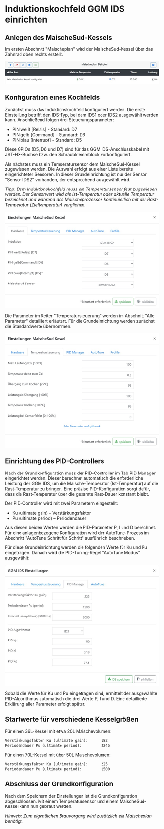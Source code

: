 # Induktionskochfeld GGM IDS einrichten

## Anlegen des MaischeSud-Kessels

Im ersten Abschnitt "Maischeplan" wird der MaischeSud-Kessel über das Zahnrad oben rechts erstellt.

![MaischeSud Kessel anlegen](/docs/img/IDS-einrichten.jpg)

## Konfiguration eines Kochfelds

Zunächst muss das Induktionskochfeld konfiguriert werden. Die erste Einstellung betrifft den IDS-Typ, bei dem IDS1 oder IDS2 ausgewählt werden kann. Anschließend folgen drei Steuerungsparameter:

* PIN weiß [Relais] - Standard: D7
* PIN gelb [Command] - Standard: D6
* PIN blau [Interrupt] - Standard: D5

Diese GPIOs (D5, D6 und D7) sind für das GGM IDS-Anschlusskabel mit JST-HX-Buchse bzw. den Schraubklemmblock vorkonfiguriert.

Als nächstes muss ein Temperatursensor dem MaischeSud-Kessel zugewiesen werden. Die Auswahl erfolgt aus einer Liste bereits eingerichteter Sensoren. In dieser Grundeinrichtung ist nur der Sensor "Sensor IDS2" vorhanden, der entsprechend ausgewählt wird.

_Tipp_: _Dem Induktionskochfeld muss ein Temperatursensor fest zugewiesen werden. Der Sensorwert wird als Ist-Temperatur oder aktuelle Temperatur bezeichnet und während des Maischeprozesses kontinuierlich mit der Rast-Temperatur (Zieltemperatur) verglichen._

![MaischeSud Kessel konfigurieren](/docs/img/IDS-konfigurieren.jpg)

Die Parameter im Reiter "Temperatursteuerung" werden im Abschnitt "Alle Parameter" detailliert erläutert. Für die Grundeinrichtung werden zunächst die Standardwerte übernommen.

![MaischeSud Kessel konfigurieren](/docs/img/IDS-temperaturen.jpg)

## Einrichtung des PID-Controllers

Nach der Grundkonfiguration muss der PID-Controller im Tab PID Manager eingerichtet werden. Dieser berechnet automatisch die erforderliche Leistung der GGM IDS, um die Maische-Temperatur (Ist-Temperatur) auf die Rast-Temperatur zu bringen. Eine präzise PID-Konfiguration sorgt dafür, dass die Rast-Temperatur über die gesamte Rast-Dauer konstant bleibt.

Der PID-Controller wird mit zwei Parametern eingestellt:

* Ku (ultimate gain) – Verstärkungsfaktor
* Pu (ultimate period) – Periodendauer

Aus diesen beiden Werten werden die PID-Parameter P, I und D berechnet. Für eine anlagenbezogene Konfiguration wird der AutoTune-Prozess im Abschnitt "AutoTune Schritt für Schritt" ausführlich beschrieben.

Für diese Grundeinrichtung werden die folgenden Werte für Ku und Pu eingetragen. Danach wird die PID-Tuning-Regel "AutoTune Modus" ausgewählt:

![IDS](/docs/img/IDS-AutoTune-erg.jpg)

Sobald die Werte für Ku und Pu eingetragen sind, ermittelt der ausgewählte PID-Algorithmus automatisch die drei Werte P, I und D. Eine detaillierte Erklärung aller Parameter erfolgt später.

## Startwerte für verschiedene Kesselgrößen

Für einen 36L-Kessel mit etwa 20L Maischevolumen:

```text
Verstärkungsfaktor Ku (ultimate gain):      182
Periodendauer Pu (ultimate period):         2245
```

Für einen 70L-Kessel mit über 50L Maischevolumen:

```text
Verstärkungsfaktor Ku (ultimate gain):      225
Periodendauer Pu (ultimate period):         1500
```

## Abschluss der Grundkonfiguration

Nach dem Speichern der Einstellungen ist die Grundkonfiguration abgeschlossen. Mit einem Temperatursensor und einem MaischeSud-Kessel kann nun gebraut werden.

_Hinweis: Zum eigentlichen Brauvorgang wird zusätzlich ein Maischeplan benötigt._
